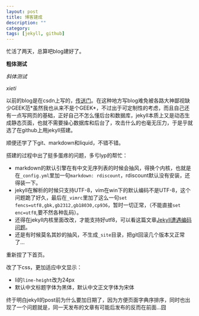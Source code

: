 ```yaml
---
layout: post
title: 博客建成
description: ""
category: 
tags: [jekyll, github]
---
```


忙活了两天，总算吧blog建好了。

**粗体测试**

*斜体测试*

*xieti*


以前的blog是在csdn上写的，[传送门](http://blog.csdn.net/jasonzhu8)。在这种地方写blog难免被各路大神鄙视缺少GEEK范\*虽然我也从来不是个GEEK\*，不过出于可定制性的考虑，而且自己还有一点写网页的基础，正好自己不怎么懂后台和数据库，jekyll本质上又是动态生成静态页面，也就不需要操心数据库和后台了，攻击什么的也毫无压力，于是乎就选了在github上用jekyll搭建。

顺便还学了下git、markdown和liquid，不错不错。

搭建的过程中出了挺多蛋疼的问题，多亏lyp的帮忙：

* markdown的默认引擎在有中文无序列表的时候会抽风，得换个内核，也就是在`_config.yml`里加一句`markdown: rdiscount`，rdiscount默认没有安装，还得装一下。
* jekyll在解析的时候只支持UTF-8，vim在win下的默认编码不是UTF-8，这个问题跪了好久，最后在`_vimrc`里加了这么一句`set fencs=utf8,gbk,gb2312,gb18030,cp936`，暂时一切正常，（不能直接`set enc=utf8`,要不然各种乱码）。
* 还得在jekyll内核里面改改，才能支持好utf8，可以看这篇文章[Jekyll遭遇编码问题](http://log.medcl.net/item/2012/04/jekyll-encounter-encoding-problems/)。
* 还是有时候莫名其妙的抽风，不生成`_site`目录，把git回滚几个版本又正常了...

重新捏了下首页。

改了下css，更加适应中文显示：

* li的`line-height`改为24px
* 默认中文标题字体为黑体，默认中文正文字体为宋体

终于明白jekyll的post前为什么要加日期了，因为方便页面字典序排序，同时也出现了一个问题就是，同一天发布的文章有可能后发布的反而在前面...囧
